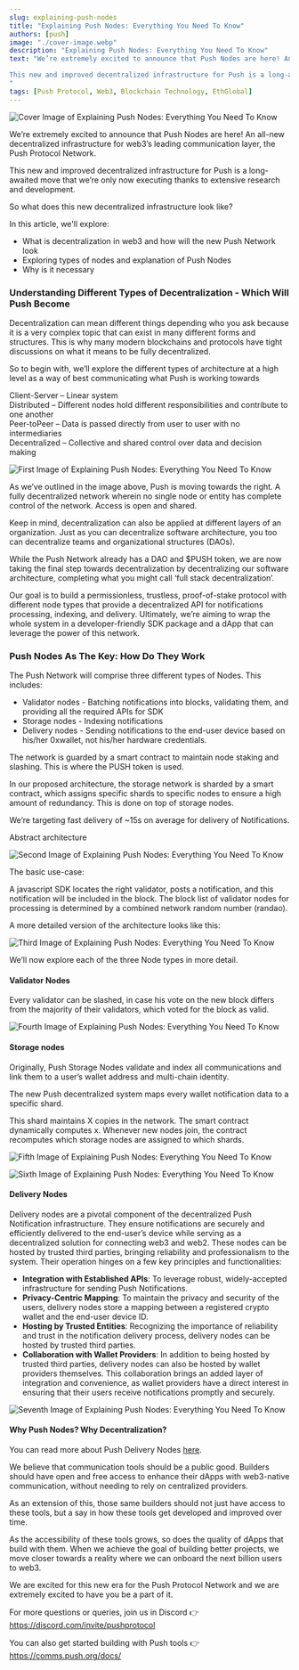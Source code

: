 ```yaml
---
slug: explaining-push-nodes
title: "Explaining Push Nodes: Everything You Need To Know"
authors: [push]
image: "./cover-image.webp"
description: "Explaining Push Nodes: Everything You Need To Know"
text: "We’re extremely excited to announce that Push Nodes are here! An all-new decentralized infrastructure for web3’s leading communication layer, the Push Protocol Network.

This new and improved decentralized infrastructure for Push is a long-awaited move that we’re only now executing thanks to extensive research and development.
"
tags: [Push Protocol, Web3, Blockchain Technology, EthGlobal]
---
```


![Cover Image of Explaining Push Nodes: Everything You Need To Know](./cover-image.webp)

<!--truncate-->

We’re extremely excited to announce that Push Nodes are here! An all-new decentralized infrastructure for web3’s leading communication layer, the Push Protocol Network.

This new and improved decentralized infrastructure for Push is a long-awaited move that we’re only now executing thanks to extensive research and development.

So what does this new decentralized infrastructure look like?

In this article, we'll explore:

- What is decentralization in web3 and how will the new Push Network look
- Exploring types of nodes and explanation of Push Nodes
- Why is it necessary

### Understanding Different Types of Decentralization - Which Will Push Become

Decentralization can mean different things depending who you ask because it is a very complex topic that can exist in many different forms and structures. This is why many modern blockchains and protocols have tight discussions on what it means to be fully decentralized.

So to begin with, we’ll explore the different types of architecture at a high level as a way of best communicating what Push is working towards

Client-Server – Linear system <br />
Distributed – Different nodes hold different responsibilities and contribute to one another <br />
Peer-toPeer – Data is passed directly from user to user with no intermediaries<br />
Decentralized – Collective and shared control over data and decision making<br />

![First Image of Explaining Push Nodes: Everything You Need To Know](./image-1.webp)

As we’ve outlined in the image above, Push is moving towards the right. A fully decentralized network wherein no single node or entity has complete control of the network. Access is open and shared.

Keep in mind, decentralization can also be applied at different layers of an organization. Just as you can decentralize software architecture, you too can decentralize teams and organizational structures (DAOs).

While the Push Network already has a DAO and $PUSH token, we are now taking the final step towards decentralization by decentralizing our software architecture, completing what you might call ‘full stack decentralization’.

Our goal is to build a permissionless, trustless, proof-of-stake protocol with different node types that provide a decentralized API for notifications processing, indexing, and delivery. Ultimately, we’re aiming to wrap the whole system in a developer-friendly SDK package and a dApp that can leverage the power of this network.

### Push Nodes As The Key: How Do They Work

The Push Network will comprise three different types of Nodes. This includes:

- Validator nodes - Batching notifications into blocks, validating them, and providing all the required APIs for SDK
- Storage nodes - Indexing notifications
- Delivery nodes - Sending notifications to the end-user device based on his/her 0xwallet, not his/her hardware credentials.

The network is guarded by a smart contract to maintain node staking and slashing. This is where the PUSH token is used.

In our proposed architecture, the storage network is sharded by a smart contract, which assigns specific shards to specific nodes to ensure a high amount of redundancy. This is done on top of storage nodes.

We’re targeting fast delivery of ~15s on average for delivery of Notifications.

Abstract architecture

![Second Image of Explaining Push Nodes: Everything You Need To Know](./image-2.webp)

The basic use-case:

A javascript SDK locates the right validator, posts a notification, and this notification will be included in the block. The block list of validator nodes for processing is determined by a combined network random number (randao).

A more detailed version of the architecture looks like this:

![Third Image of Explaining Push Nodes: Everything You Need To Know](./image-3.webp)

We’ll now explore each of the three Node types in more detail.

#### Validator Nodes

Every validator can be slashed, in case his vote on the new block differs from the majority of their validators, which voted for the block as valid.

![Fourth Image of Explaining Push Nodes: Everything You Need To Know](./image-4.webp)

#### Storage nodes

Originally, Push Storage Nodes validate and index all communications and link them to a user’s wallet address and multi-chain identity.

The new Push decentralized system maps every wallet notification data to a specific shard.

This shard maintains X copies in the network. The smart contract dynamically computes x.
Whenever new nodes join, the contract recomputes which storage nodes are assigned to which shards.

![Fifth Image of Explaining Push Nodes: Everything You Need To Know](./image-5.webp)

![Sixth Image of Explaining Push Nodes: Everything You Need To Know](./image-6.webp)

#### Delivery Nodes

Delivery nodes are a pivotal component of the decentralized Push Notification infrastructure. They ensure notifications are securely and efficiently delivered to the end-user’s device while serving as a decentralized solution for connecting web3 and web2. These nodes can be hosted by trusted third parties, bringing reliability and professionalism to the system. Their operation hinges on a few key principles and functionalities:

- <b>Integration with Established APIs</b>: To leverage robust, widely-accepted infrastructure for sending Push Notifications.
- <b>Privacy-Centric Mapping</b>: To maintain the privacy and security of the users, delivery nodes store a mapping between a registered crypto wallet and the end-user device ID.
- <b>Hosting by Trusted Entities</b>: Recognizing the importance of reliability and trust in the notification delivery process, delivery nodes can be hosted by trusted third parties.
- <b>Collaboration with Wallet Providers</b>: In addition to being hosted by trusted third parties, delivery nodes can also be hosted by wallet providers themselves. This collaboration brings an added layer of integration and convenience, as wallet providers have a direct interest in ensuring that their users receive notifications promptly and securely.

![Seventh Image of Explaining Push Nodes: Everything You Need To Know](./image-7.webp)

#### Why Push Nodes? Why Decentralization?

You can read more about Push Delivery Nodes [here](https://push.org/blog/empower-your-wallet-app-or-platform-with-push-delivery-nodes/).

We believe that communication tools should be a public good. Builders should have open and free access to enhance their dApps with web3-native communication, without needing to rely on centralized providers.

As an extension of this, those same builders should not just have access to these tools, but a say in how these tools get developed and improved over time.

As the accessibility of these tools grows, so does the quality of dApps that build with them. When we achieve the goal of building better projects, we move closer towards a reality where we can onboard the next billion users to web3.

We are excited for this new era for the Push Protocol Network and we are extremely excited to have you be a part of it.

For more questions or queries, join us in Discord 👉https://discord.com/invite/pushprotocol

You can also get started building with Push tools 👉https://comms.push.org/docs/
